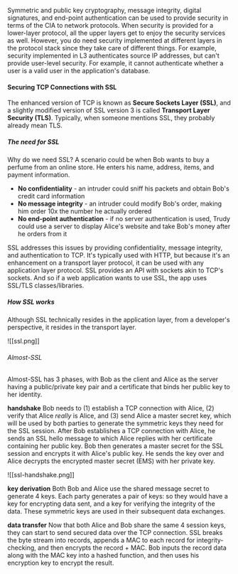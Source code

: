 Symmetric and public key cryptography, message integrity, digital signatures, and end-point authentication can be used to provide security in terms of the CIA to network protocols. When security is provided for a lower-layer protocol, all the upper layers get to enjoy the security services as well. However, you do need security implemented at different layers in the protocol stack since they take care of different things. For example, security implemented in L3 authenticates source IP addresses, but can't provide user-level security. For example, it cannot authenticate whether a user is a valid user in the application's database.

#### Securing TCP Connections with SSL
The enhanced version of TCP is known as **Secure Sockets Layer (SSL)**, and a slightly modified version of SSL version 3 is called **Transport Layer Security (TLS)**. Typically, when someone mentions SSL, they probably already mean TLS.

##### The need for SSL
Why do we need SSL? A scenario could be when Bob wants to buy a perfume from an online store. He enters his name, address, items, and payment information.

- **No confidentiality** - an intruder could sniff his packets and obtain Bob's credit card information
- **No message integrity** - an intruder could modify Bob's order, making him order 10x the number he actually ordered
- **No end-point authentication** - if no server authentication is used, Trudy could use a server to display Alice's website and take Bob's money after he orders from it

SSL addresses this issues by providing confidentiality, message integrity, and authentication to TCP. It's typically used with HTTP, but because it's an enhancement on a transport layer protocol, it can be used with any application layer protocol. SSL provides an API with sockets akin to TCP's sockets. And so if a web application wants to use SSL, the app uses SSL/TLS classes/libraries.

##### How SSL works
Although SSL technically resides in the application layer, from a developer's perspective, it resides in the transport layer.

![[ssl.png]]

###### Almost-SSL
Almost-SSL has 3 phases, with Bob as the client and Alice as the server having a public/private key pair and a certificate that binds her public key to her identity.

**handshake**
Bob needs to (1) establish a TCP connection with Alice, (2) verify that Alice *really* is Alice, and (3) send Alice a master secret key, which will be used by both parties to generate the symmetric keys they need for the SSL session. After Bob establishes a TCP connection with Alice, he sends an SSL hello message to which Alice replies with her certificate containing her public key. Bob then generates a master secret for the SSL session and encrypts it with Alice's public key. He sends the key over and Alice decrypts the encrypted master secret (EMS) with her private key.

![[ssl-handshake.png]]

**key derivation**
Both Bob and Alice use the shared message secret to generate 4 keys. Each party generates a pair of keys: so they would have a key for encrypting data sent, and a key for verifying the integrity of the data. These symmetric keys are used in their subsequent data exchanges.

**data transfer**
Now that both Alice and Bob share the same 4 session keys, they can start to send secured data over the TCP connection. SSL breaks the byte stream into records, appends a MAC to each record for integrity-checking, and then encrypts the record + MAC. Bob inputs the record data along with the MAC key into a hashed function, and then uses his encryption key to encrypt the result.

